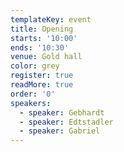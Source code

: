 ```yaml
---
templateKey: event
title: Opening
starts: '10:00'
ends: '10:30'
venue: Gold hall
color: grey
register: true
readMore: true
order: '0'
speakers:
  - speaker: Gebhardt
  - speaker: Edtstadler
  - speaker: Gabriel
---
```


